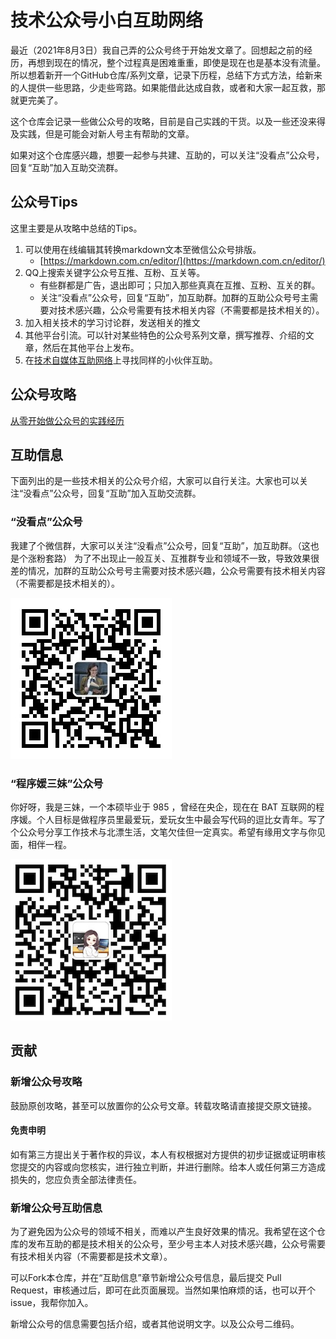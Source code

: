 # 技术公众号小白互助网络

最近（2021年8月3日）我自己弄的公众号终于开始发文章了。回想起之前的经历，再想到现在的情况，整个过程真是困难重重，即使是现在也是基本没有流量。所以想着新开一个GitHub仓库/系列文章，记录下历程，总结下方式方法，给新来的人提供一些思路，少走些弯路。如果能借此达成自救，或者和大家一起互救，那就更完美了。

这个仓库会记录一些做公众号的攻略，目前是自己实践的干货。以及一些还没来得及实践，但是可能会对新人号主有帮助的文章。

如果对这个仓库感兴趣，想要一起参与共建、互助的，可以关注“没看点”公众号，回复“互助”加入互助交流群。

## 公众号Tips

这里主要是从攻略中总结的Tips。

1. 可以使用在线编辑其转换markdown文本至微信公众号排版。
	- [https://markdown.com.cn/editor/](https://markdown.com.cn/editor/)
2. QQ上搜索关键字公众号互推、互粉、互关等。
	- 有些群都是广告，退出即可；只加入那些真真在互推、互粉、互关的群。
	- 关注“没看点”公众号，回复“互助”，加互助群。加群的互助公众号号主需要对技术感兴趣，公众号需要有技术相关内容（不需要都是技术相关的）。
3. 加入相关技术的学习讨论群，发送相关的推文
4. 其他平台引流。可以针对某些特色的公众号系列文章，撰写推荐、介绍的文章，然后在其他平台上发布。
5. 在[技术自媒体互助网络](https://github.com/zhangfelix/self-media-MAN)上寻找同样的小伙伴互助。

## 公众号攻略

[从零开始做公众号的实践经历](articles/self-media-MAN.md)

## 互助信息

下面列出的是一些技术相关的公众号介绍，大家可以自行关注。大家也可以关注“没看点”公众号，回复“互助”加入互助交流群。

### “没看点”公众号

我建了个微信群，大家可以关注“没看点”公众号，回复“互助”，加互助群。（这也是个涨粉套路）
为了不出现止一般互关、互推群专业和领域不一致，导致效果很差的情况，加群的互助公众号号主需要对技术感兴趣，公众号需要有技术相关内容（不需要都是技术相关的）。

![](/img/%E6%B2%A1%E7%9C%8B%E7%82%B9.jpg)

### “程序媛三妹”公众号

你好呀，我是三妹，一个本硕毕业于 985 ，曾经在央企，现在在 BAT 互联网的程序媛。个人目标是做程序员里最爱玩，爱玩女生中最会写代码的逗比女青年。写了个公众号分享工作技术与北漂生活，文笔欠佳但一定真实。希望有缘用文字与你见面，相伴一程。

![](/img/程序媛三妹.jpg)

## 贡献

### 新增公众号攻略

鼓励原创攻略，甚至可以放置你的公众号文章。转载攻略请直接提交原文链接。

#### 免责申明

如有第三方提出关于著作权的异议，本人有权根据对方提供的初步证据或证明审核您提交的内容或向您核实，进行独立判断，并进行删除。给本人或任何第三方造成损失的，您应负责全部法律责任。

### 新增公众号互助信息

为了避免因为公众号的领域不相关，而难以产生良好效果的情况。我希望在这个仓库的发布互助的都是技术相关的公众号，至少号主本人对技术感兴趣，公众号需要有技术相关内容（不需要都是技术文章）。

可以Fork本仓库，并在“互助信息”章节新增公众号信息，最后提交 Pull Request，审核通过后，即可在此页面展现。当然如果怕麻烦的话，也可以开个issue，我帮你加入。

新增公众号的信息需要包括介绍，或者其他说明文字。以及公众号二维码。
